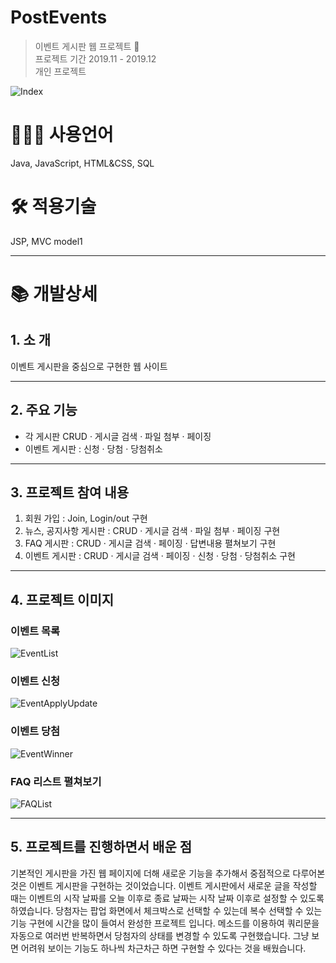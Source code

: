 # PostEvents

> 이벤트 게시판 웹 프로젝트 🌊 <br>
> 프로젝트 기간 2019.11 - 2019.12 <br>
> 개인 프로젝트 <br>

![Index](https://user-images.githubusercontent.com/45545999/95225267-91110500-0836-11eb-9828-e916cfc89105.png)

# **👩🏻‍💻** 사용언어

Java, JavaScript, HTML&CSS, SQL

# 🛠 적용기술

JSP,  MVC model1

---

# 📚 개발상세

## 1. 소 개

이벤트 게시판을 중심으로 구현한 웹 사이트

---

## 2. 주요 기능

- 각 게시판 CRUD · 게시글 검색 · 파일 첨부 · 페이징
- 이벤트 게시판 : 신청 · 당첨 · 당첨취소

---

## 3. 프로젝트 참여 내용

1. 회원 가입 : Join, Login/out 구현
2. 뉴스, 공지사항 게시판 : CRUD · 게시글 검색 · 파일 첨부 · 페이징 구현
3. FAQ 게시판 : CRUD · 게시글 검색 · 페이징 · 답변내용 펼쳐보기 구현
4. 이벤트 게시판 : CRUD · 게시글 검색 · 페이징 · 신청 · 당첨 · 당첨취소 구현

---

## 4. 프로젝트 이미지

### 이벤트 목록
![EventList](https://user-images.githubusercontent.com/45545999/95225348-ac7c1000-0836-11eb-8f2e-57e2d7b73d15.png)
### 이벤트 신청
![EventApplyUpdate](https://user-images.githubusercontent.com/45545999/95225403-b998ff00-0836-11eb-86d1-de9862971a38.png)
### 이벤트 당첨
![EventWinner](https://user-images.githubusercontent.com/45545999/95225438-c4ec2a80-0836-11eb-83f6-557a02529b0d.png)
### FAQ 리스트 펼쳐보기
![FAQList](https://user-images.githubusercontent.com/45545999/95225487-d2091980-0836-11eb-8766-b1a04843327f.png)

---

## 5. 프로젝트를 진행하면서 배운 점

기본적인 게시판을 가진 웹 페이지에 더해 새로운 기능을 추가해서 중점적으로 다루어본 것은 이벤트 게시판을 구현하는 것이었습니다. 이벤트 게시판에서 새로운 글을 작성할 때는 이벤트의 시작 날짜를 오늘 이후로 종료 날짜는 시작 날짜 이후로 설정할 수 있도록 하였습니다. 당첨자는 팝업 화면에서 체크박스로 선택할 수 있는데 복수 선택할 수 있는 기능 구현에 시간을 많이 들여서 완성한 프로젝트 입니다. 메소드를 이용하여 쿼리문을 자동으로 여러번 반복하면서 당첨자의 상태를 변경할 수 있도록 구현했습니다. 그냥 보면 어려워 보이는 기능도 하나씩 차근차근 하면 구현할 수 있다는 것을 배웠습니다.
